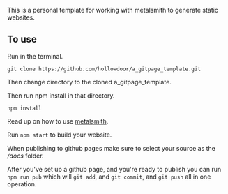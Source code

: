 This is a personal template for working with metalsmith to generate static websites.

To use
----

Run in the terminal.

`git clone https://github.com/hollowdoor/a_gitpage_template.git`

Then change directory to the cloned a_gitpage_template.

Then run npm install in that directory.

`npm install`

Read up on how to use [metalsmith](http://www.metalsmith.io/).


Run `npm start` to build your website.

When publishing to github pages make sure to select your source as the */docs* folder.

After you've set up a github page, and you're ready to publish you can run `npm run pub` which will `git add`, and `git commit`, and `git push` all in one operation.
